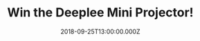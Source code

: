 ---
campaign-uuid: "c-19678e7b-2507-4294-a67d-d762272fc2d7"
type: "Preview"
category: "Gifts"
date: "2018-09-25T13:00:00.000Z"
end-date: "2018-10-25T23:59:00.000Z"
disable-form: false
is_promoted: false
has_entry_page: true
title: "Win the Deeplee Mini Projector!"
competition-description: "<p>Small, but perfect for your family entertainment. You\
  \ guessed it: we are talking about the amazing Deeplee Mini Projector and we have\
  \ managed to get our hands on one of them to give away to one of our lucky members,\
  \ how does it sound?</p>\r\n<p>Want to have your weekend sorted? Click below for\
  \ a chance to win!</p>"
hero-header: "Win the Deeplee Mini Projector!"
terms-confirmation: "N/A"
banner-img: "https://assets.expresslyapp.com/asset-978b5f39-a5b3-4203-9956-fb5ad4869986.jpg"
logo-left-href: "aaa.nme.com"
logo-left-image: "https://assets.expresslyapp.com/asset-b23e89e9-c295-41a7-9438-2e9da8629ed3.jpg"
logo-left-title: "NME AAA"
bg-image-hero: "https://assets.expresslyapp.com/asset-b521579c-98db-4603-913e-6a538c17c977.jpg"
bg-image-first: "https://assets.expresslyapp.com/asset-2b7b57b3-6760-4e27-aa4a-b30c806f21bd.jpg"
section1-content: "<p>The Deeplee-DP300 Mini Projector is a good assistant to display\
  \ pictures, movies, TV shows, videos, games… on a large screen! Its small size,\
  \ like a smartphone, lets you take it anywhere! Usb, computer, mobile phone, television,\
  \ speakers, firestick… they can all be connected to the projector!</p>\r\n<p>Want\
  \ to know what else can the Deeplee Mini Projector do? It's up to you to explore!\
  \ Enter the form below for a chance to win and get ready to spend a great night\
  \ of entertainment with your loved ones!</p>"
entry-title: "Win the Deeplee Mini Projector!"
entry-content: "Enter the draw to win the Deeplee Mini Projector by completing the\
  \ form below before 23:59 on 25th of October 2018."
has-winner: false
prize-description: "The Deeplee Mini Projector in blue colour."
special-conditions: "Multiple entries are allowed up to one every day.\r\nThis competition\
  \ is also available on:\r\nhttps://club.expressly.io/competitions/deeplee-mini-projector-giveaway"
---